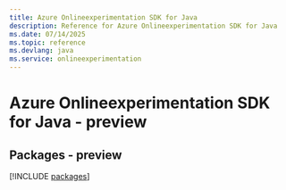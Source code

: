 ```yaml
---
title: Azure Onlineexperimentation SDK for Java
description: Reference for Azure Onlineexperimentation SDK for Java
ms.date: 07/14/2025
ms.topic: reference
ms.devlang: java
ms.service: onlineexperimentation
---
```

# Azure Onlineexperimentation SDK for Java - preview
## Packages - preview
[!INCLUDE [packages](onlineexperimentation-index.md)]